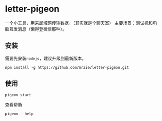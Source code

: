 # letter-pigeon

一个小工具，用来局域网传输数据。（其实就是个聊天室）
主要场景：测试机和电脑互发消息（懒得登微信那种）。


## 安装

需要先安装`nodejs`，建议升级到最新版本。

```
npm install -g https://github.com/mrzie/letter-pigeon.git
```

## 使用
```
pigeon start
```

查看帮助
```
pigeon --help
```